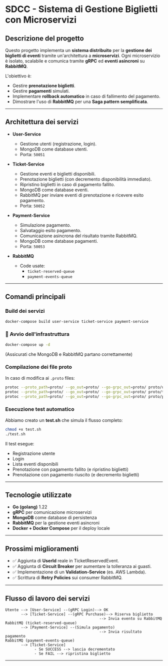 # SDCC - Sistema di Gestione Biglietti con Microservizi

## Descrizione del progetto

Questo progetto implementa un **sistema distribuito** per la **gestione dei biglietti di eventi** tramite un'architettura a **microservizi**. Ogni microservizio è isolato, scalabile e comunica tramite **gRPC** ed **eventi asincroni** su **RabbitMQ**.

L'obiettivo è:
- Gestire **prenotazione biglietti**.
- Gestire **pagamenti** simulati.
- Implementare **rollback automatico** in caso di fallimento del pagamento.
- Dimostrare l'uso di **RabbitMQ** per una **Saga pattern semplificata**.

---

## Architettura dei servizi

- **User-Service**
    - Gestione utenti (registrazione, login).
    - MongoDB come database utenti.
    - Porta: `50051`

- **Ticket-Service**
    - Gestione eventi e biglietti disponibili.
    - Prenotazione biglietti (con decremento disponibilità immediato).
    - Ripristino biglietti in caso di pagamento fallito.
    - MongoDB come database eventi.
    - RabbitMQ per inviare eventi di prenotazione e ricevere esito pagamento.
    - Porta: `50052`

- **Payment-Service**
    - Simulazione pagamento.
    - Salvataggio esito pagamento.
    - Comunicazione asincrona del risultato tramite RabbitMQ.
    - MongoDB come database pagamenti.
    - Porta: `50053`

- **RabbitMQ**
    - Code usate:
        - `ticket-reserved-queue`
        - `payment-events-queue`


---

## Comandi principali

### Build dei servizi

```bash
docker-compose build user-service ticket-service payment-service
```

### 📅 Avvio dell'infrastruttura

```bash
docker-compose up -d
```

(Assicurati che MongoDB e RabbitMQ partano correttamente)


### Compilazione dei file proto

In caso di modifica ai `.proto` files:

```bash
protoc --proto_path=proto/ --go_out=proto/ --go-grpc_out=proto/ proto/user.proto
protoc --proto_path=proto/ --go_out=proto/ --go-grpc_out=proto/ proto/ticket.proto
protoc --proto_path=proto/ --go_out=proto/ --go-grpc_out=proto/ proto/payment.proto
```


### Esecuzione test automatico

Abbiamo creato un **test.sh** che simula il flusso completo:

```bash
chmod +x test.sh
./test.sh
```

Il test esegue:
- Registrazione utente
- Login
- Lista eventi disponibili
- Prenotazione con pagamento fallito (e ripristino biglietti)
- Prenotazione con pagamento riuscito (e decremento biglietti)

---

## Tecnologie utilizzate

- **Go (golang)** 1.22
- **gRPC** per comunicazione microservizi
- **MongoDB** come database di persistenza
- **RabbitMQ** per la gestione eventi asincroni
- **Docker + Docker Compose** per il deploy locale


---

## Prossimi miglioramenti

- ✅ Aggiunta di **UserId** reale in TicketReservedEvent.
- ✅ Aggiunta di **Circuit Breaker** per aumentare la tolleranza ai guasti.
- ✅ Implementazione di un **Validation-Service** (es. AWS Lambda).
- ✅ Scrittura di **Retry Policies** sui consumer RabbitMQ.


---

## Flusso di lavoro dei servizi

```
Utente --> [User-Service] --(gRPC Login)--> OK
       --> [Ticket-Service] --(gRPC Purchase)--> Riserva biglietto
                                          --> Invia evento su RabbitMQ
RabbitMQ (ticket-reserved-queue)
       --> [Payment-Service] --(Simula pagamento)
                                          --> Invia risultato pagamento
RabbitMQ (payment-events-queue)
       --> [Ticket-Service]
             - Se SUCCESS --> lascia decrementato
             - Se FAIL --> ripristina biglietto
```

---

